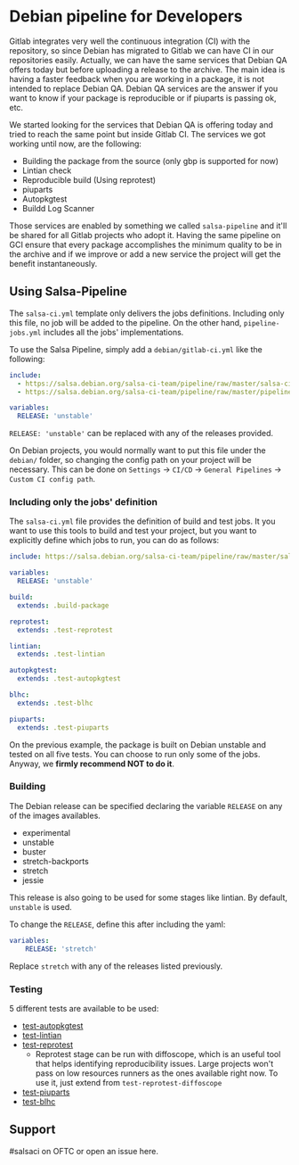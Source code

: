 # Debian pipeline for Developers

Gitlab integrates very well the continuous integration (CI) with the repository, so since Debian has migrated to Gitlab we can have CI in our repositories easily. Actually, we can have the same services that Debian QA offers today but before uploading a release to the archive. The main idea is having a faster feedback when you are working in a package, it is not intended to replace Debian QA. Debian QA services are the answer if you want to know if your package is reproducible or if piuparts is passing ok, etc.

We started looking for the services that Debian QA is offering today and tried to reach the same point but inside Gitlab CI. The services we got working until now, are the following:

 * Building the package from the source (only gbp is supported for now)
 * Lintian check
 * Reproducible build (Using reprotest)
 * piuparts
 * Autopkgtest
 * Buildd Log Scanner

Those services are enabled by something we called `salsa-pipeline` and it'll be shared for all Gitlab projects who adopt it. Having the same pipeline on GCI ensure that every package accomplishes the minimum quality to be in the archive and if we improve or add a new service the project will get the benefit instantaneously.


## Using Salsa-Pipeline

The `salsa-ci.yml` template only delivers the jobs definitions. Including only this file, no job will be added to the pipeline.
On the other hand, `pipeline-jobs.yml` includes all the jobs' implementations.

To use the Salsa Pipeline, simply add a `debian/gitlab-ci.yml` like the following:

```yaml
include:
  - https://salsa.debian.org/salsa-ci-team/pipeline/raw/master/salsa-ci.yml
  - https://salsa.debian.org/salsa-ci-team/pipeline/raw/master/pipeline-jobs.yml

variables:
  RELEASE: 'unstable'
```

`RELEASE: 'unstable'` can be replaced with any of the releases provided.

On Debian projects, you would normally want to put this file under the `debian/` folder, so changing the config path on your project will be necessary.
This can be done on `Settings` -> `CI/CD` -> `General Pipelines` -> `Custom CI config path`.

### Including only the jobs' definition

The `salsa-ci.yml` file provides the definition of build and test jobs.
It you want to use this tools to build and test your project, but you want to explicitly define which jobs to run, you can do as follows:

```yaml
include: https://salsa.debian.org/salsa-ci-team/pipeline/raw/master/salsa-ci.yml

variables:
  RELEASE: 'unstable'

build:
  extends: .build-package

reprotest:
  extends: .test-reprotest

lintian:
  extends: .test-lintian

autopkgtest:
  extends: .test-autopkgtest

blhc:
  extends: .test-blhc

piuparts:
  extends: .test-piuparts

```

On the previous example, the package is built on Debian unstable and tested on all five tests.
You can choose to run only some of the jobs.
Anyway, we **firmly recommend NOT to do it**.

### Building
The Debian release can be specified declaring the variable `RELEASE` on any of the images availables.
 - experimental
 - unstable
 - buster
 - stretch-backports
 - stretch
 - jessie

This release is also going to be used for some stages like lintian.
By default, `unstable` is used.

To change the `RELEASE`, define this after including the yaml:
```yaml
variables:
    RELEASE: 'stretch'
```
Replace `stretch` with any of the releases listed previously.


### Testing
5 different tests are available to be used:
 - [test-autopkgtest](https://salsa.debian.org/ci-team/autopkgtest/raw/master/doc/README.package-tests.rst)
 - [test-lintian](https://github.com/Debian/lintian)
 - [test-reprotest](https://reproducible-builds.org/tools)
   - Reprotest stage can be run with diffoscope, which is an useful tool that helps identifying reproducibility issues. Large projects won't pass on low resources runners as the ones available right now. To use it, just extend from `test-reprotest-diffoscope`
 - [test-piuparts](https://piuparts.debian.org)
 - [test-blhc](https://qa.debian.org/bls/)

## Support
\#salsaci on OFTC or open an issue here.
